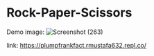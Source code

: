 # Rock-Paper-Scissors

Demo image: ![Screenshot (263)](https://user-images.githubusercontent.com/54110961/179484838-8e285c30-9bc6-4d8f-887e-a59bc5178c01.png)



link: https://plumpfrankfact.rmustafa632.repl.co/
